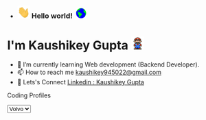 - ### <img src="https://github.com/XenoCod/XenoCod/blob/main/gifs/Hi.gif" width="29" height="29"> **Hello world!** &nbsp;<img src="https://github.com/XenoCod/XenoCod/blob/main/gifs/Earth.gif" width="24" height="24">
# I'm Kaushikey Gupta&nbsp;<img src="https://github.com/XenoCod/XenoCod/blob/main/gifs/Mario_Hello_Big.gif" width="30" height="30">
- 🌱 I’m currently learning Web development (Backend Developer).
- 📫 How to reach me <a href="mailto:kaushikey945022@gmail.com" target="_blank">kaushikey945022@gmail.com</a>
- 👀 Lets's Connect <a href="https://www.linkedin.com/in/kaushikey-gupta-628984192/" target="_blank">Linkedin : Kaushikey Gupta</a>
<!---
kaushikey/kaushikey is a ✨ special ✨ repository because its `README.md` (this file) appears on your GitHub profile.
You can click the Preview link to take a look at your changes.
--->
<p>Coding Profiles</p>
<select name="cars" id="cars" form="carform">
  <option value="volvo">Volvo</option>
  <option value="saab">Saab</option>
  <option value="opel">Opel</option>
  <option value="audi">Audi</option>
</select>
